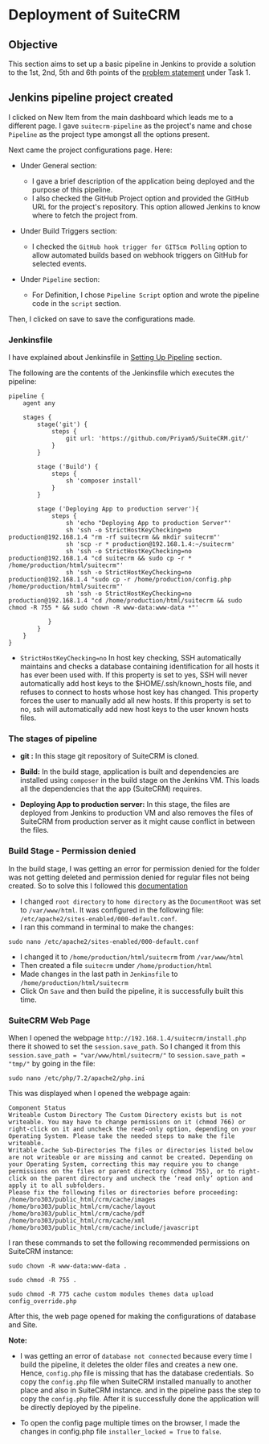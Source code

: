 
# Deployment of SuiteCRM

## Objective
 
This section aims to set up a basic pipeline in Jenkins to provide a solution to the 1st, 2nd, 5th and 6th points of the [problem statement](https://intern-appsecco.netlify.app/problem-statement/) under Task 1.

## Jenkins pipeline project created

I clicked on New Item from the main dashboard which leads me to a different page. I gave `suitecrm-pipeline` as the project's name and chose `Pipeline` as the project type amongst all the options present.

Next came the project configurations page. Here:

* Under General section:
    * I gave a brief description of the application being deployed and the purpose of this pipeline.
    * I also checked the GitHub Project option and provided the GitHub URL for the project's repository. This option allowed Jenkins to know where to fetch the project from.

* Under Build Triggers section:
    * I checked the `GitHub hook trigger for GITScm Polling` option to allow automated builds based on webhook triggers on GitHub for selected events.

* Under `Pipeline` section:
    * For Definition, I chose `Pipeline Script` option and wrote the pipeline code in the `script` section.

Then, I clicked on save to save the configurations made.

### Jenkinsfile

I have explained about Jenkinsfile in [Setting Up Pipeline](https://intern-appsecco.netlify.app/setting-up-pipeline/) section.

The following are the contents of the Jenkinsfile which executes the pipeline:

```
pipeline {
    agent any

    stages {
        stage('git') {
            steps {
                git url: 'https://github.com/Priyam5/SuiteCRM.git/'
            }
        }
        
        stage ('Build') {
            steps {
                sh 'composer install'
            }
        }
        
        stage ('Deploying App to production server'){
            steps {
                sh 'echo "Deploying App to production Server"'
                sh 'ssh -o StrictHostKeyChecking=no production@192.168.1.4 "rm -rf suitecrm && mkdir suitecrm"'
                sh 'scp -r * production@192.168.1.4:~/suitecrm'
                sh 'ssh -o StrictHostKeyChecking=no production@192.168.1.4 "cd suitecrm && sudo cp -r * /home/production/html/suitecrm"'
                sh 'ssh -o StrictHostKeyChecking=no production@192.168.1.4 "sudo cp -r /home/production/config.php /home/production/html/suitecrm"'     
                sh 'ssh -o StrictHostKeyChecking=no production@192.168.1.4 "cd /home/production/html/suitecrm && sudo chmod -R 755 * && sudo chown -R www-data:www-data *"'
                
           }
        }
    }
}   
```
* `StrictHostKeyChecking=no`  In host key checking, SSH automatically maintains and checks a database containing identification for all hosts it has ever been used with. If this property is set to yes, SSH will never automatically add host keys to the $HOME/.ssh/known_hosts file, and refuses to connect to hosts whose host key has changed. This property forces the user to manually add all new hosts. If this property is set to no, ssh will automatically add new host keys to the user known hosts files.

### The stages of pipeline

* **git :** 
In this stage git repository of SuiteCRM is cloned. 

* **Build:**
In the build stage, application is built and dependencies are installed using  `composer` in the build stage on the Jenkins VM. This loads all the dependencies that the app (SuiteCRM) requires.

* **Deploying App to production server:** 
In this stage, the files are deployed from Jenkins to production VM and also removes the files of SuiteCRM from production server as it might cause conflict in between the files.

### Build Stage - Permission denied 

In the build stage, I was getting an error for permission denied for the folder was not getting deleted and permission denied for regular files not being created. So to solve this I followed this [documentation](https://www.digitalocean.com/community/tutorials/how-to-move-an-apache-web-root-to-a-new-location-on-ubuntu-16-04)

* I changed `root directory` to `home directory` as the `DocumentRoot` was set to `/var/www/html`. It was configured in the following file: `/etc/apache2/sites-enabled/000-default.conf`.
* I ran this command in terminal to make the changes: 
```
sudo nano /etc/apache2/sites-enabled/000-default.conf
```
* I changed it to `/home/production/html/suitecrm` from `/var/www/html`
* Then created a file `suitecrm` under `/home/production/html`
* Made changes in the last path in `Jenkinsfile` to `/home/production/html/suitecrm`
* Click On `Save` and then build the pipeline, it is successfully built this time.

### SuiteCRM Web Page

When I opened the webpage  `http://192.168.1.4/suitecrm/install.php` there it showed to set the `session.save_path`. So I changed it from this `session.save_path = "var/www/html/suitecrm/"` to `session.save_path = "tmp/"` by going in the file:

```
sudo nano /etc/php/7.2/apache2/php.ini
```
This was displayed when I opened the webpage again:

```
Component Status
Writeable Custom Directory The Custom Directory exists but is not writeable. You may have to change permissions on it (chmod 766) or right-click on it and uncheck the read-only option, depending on your Operating System. Please take the needed steps to make the file writeable.
Writable Cache Sub-Directories The files or directories listed below are not writeable or are missing and cannot be created. Depending on your Operating System, correcting this may require you to change permissions on the files or parent directory (chmod 755), or to right-click on the parent directory and uncheck the ‘read only’ option and apply it to all subfolders.
Please fix the following files or directories before proceeding:
/home/bro303/public_html/crm/cache/images
/home/bro303/public_html/crm/cache/layout
/home/bro303/public_html/crm/cache/pdf
/home/bro303/public_html/crm/cache/xml
/home/bro303/public_html/crm/cache/include/javascript
```
I ran these commands to set the following recommended permissions on SuiteCRM instance:
```
sudo chown -R www-data:www-data .

sudo chmod -R 755 .

sudo chmod -R 775 cache custom modules themes data upload config_override.php
```
After this, the web page opened for making the configurations of database and Site.


**Note:**

* I was getting an error of `database not connected` because every time I build the pipeline, it deletes the older files and creates a new one. Hence, `config.php` file is missing that has the database credentials. So copy the `config.php` file when SuiteCRM installed manually to another place and also in SuiteCRM instance. and in the pipeline pass the step to copy the `config.php` file. After it is successfully done the application will be directly deployed by the pipeline.

* To open the config page multiple times on the browser, I made the changes in config.php file `installer_locked = True` to `false`.
